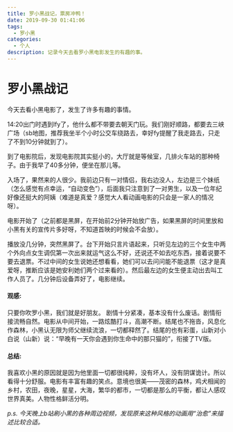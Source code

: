 ```yaml
---
title: 罗小黑战记，票房冲鸭！
date: 2019-09-30 01:41:06
tags:
  - 罗小黑
categories:
  - 个人
description: 记录今天去看罗小黑电影发生的有趣的事。
---
```

# 罗小黑战记

今天去看小黑电影了，发生了许多有趣的事情。

14:20出门时遇到lfy了，他什么都不带要去朝天门玩。我们刚好顺路，都要去三峡广场（sb地图，推荐我坐半个小时公交车绕路去，幸好fy提醒了我走路去，只走了不到10分钟就到了）。

到了电影院后，发现电影院其实挺小的，大厅就是等候室，几排火车站的那种椅子。由于我早了40多分钟，便坐在那儿等。

入场了，果然来的人很少。我前边只有一对情侣，我右边没人，左边是三个妹纸（怎么感觉有点幸运，“自动变色”），后面我只注意到了一对男生，以及一位年纪好像还挺大的阿姨（难道是真爱？感觉大人看动画电影的只会是一家人的情况呀）。

电影开始了（之前都是黑屏，在开始前2分钟开始放广告，如果黑屏的时间里放和小黑有关的宣传片多好呀，不知道首映的时候会不会放）。

播放没几分钟，突然黑屏了。台下开始只言片语起来，只听见左边的三个女生中两个外向点女生调侃第一次出来就运气这么不好，还说还不如去吃东西，接着说要不要去退票。不过中间的女生说她还想看看，她们可以去问问能不能退票（这才是真爱呀，推断应该是她安利她们两个过来看的）。然后最左边的女生便主动出去叫工作人员了。几分钟后设备弄好了，电影继续。

#### 观感:
只要你吹罗小黑，我们就是好朋友。
剧情十分紧凑，基本没有什么废话。剧情衔接流畅自然。电影从中间开始，一路炫酷打斗，高潮不断。结尾也不拖沓，风息化作森林，小黑认无限为师父继续流浪，一切都释然了。结尾的也有彩蛋，山新对小白说（山新）说：“早晚有一天你会遇到你生命中的那只猫的”，衔接了TV版。

#### 总结:
我喜欢小黑的原因就是因为他里面一切都很纯粹，没有坏人，没有阴谋诡计。所以看得十分舒服。电影有丰富有趣的笑点。意境也很美——茂密的森林，鸡犬相闻的乡村，农田，夜晚，星星，大海，繁华的都市，一切都是那么的平衡，都让人感叹世界真美。人物性格鲜活分明。

*p.s. 今天晚上b站刷小黑的各种周边视频，发现原来这种风格的动画用“治愈”来描述比较合适。*